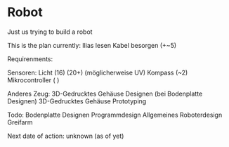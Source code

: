 # Robot
Just us trying to build a robot


This is the plan currently:
Ilias lesen
Kabel besorgen (+~5)


Requirenments:

Sensoren:
Licht (16) (20+) (möglicherweise UV)
Kompass (~2)
Mikrocontroller ( )

Anderes Zeug:
3D-Gedrucktes Gehäuse Designen (bei Bodenplatte Designen)
3D-Gedrucktes Gehäuse Prototyping

Todo:
Bodenplatte Designen
Programmdesign
Allgemeines Roboterdesign
Greifarm


Next date of action: unknown (as of yet)
